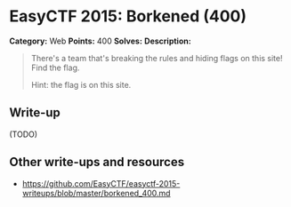 # EasyCTF 2015: Borkened (400)

**Category:** Web
**Points:** 400
**Solves:** 
**Description:**

> There's a team that's breaking the rules and hiding flags on this site! Find the flag.
> 
> 
> Hint: the flag is on this site.

## Write-up

(TODO)

## Other write-ups and resources

* <https://github.com/EasyCTF/easyctf-2015-writeups/blob/master/borkened_400.md>
